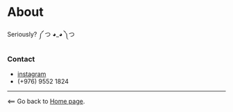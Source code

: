 # About

Seriously? 	༼ つ ◕_◕ ༽つ

### Contact

- [instagram](https://www.instagram.com/vonqo_/)
- (+976) 9552 1824

----------------------

<== Go back to [Home page](.).
